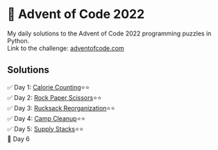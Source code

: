# :christmas_tree: Advent of Code 2022
My daily solutions to the Advent of Code 2022 programming puzzles in Python.<br>
Link to the challenge: [adventofcode.com](https://adventofcode.com/2022)

## Solutions
:white_check_mark: Day 1: [Calorie Counting](https://github.com/szmate00/advent_of_code_2022/blob/main/day01/day01.py):star::star:<br>
:white_check_mark: Day 2: [Rock Paper Scissors](https://github.com/szmate00/advent_of_code_2022/blob/main/day02/day02.py):star::star:<br>
:white_check_mark: Day 3: [Rucksack Reorganization](https://github.com/szmate00/advent_of_code_2022/blob/main/day03/day03.py):star::star:<br>
:white_check_mark: Day 4: [Camp Cleanup](https://github.com/szmate00/advent_of_code_2022/blob/main/day04/day04.py):star::star:<br>
:white_check_mark: Day 5: [Supply Stacks](https://github.com/szmate00/advent_of_code_2022/blob/main/day05/day05.py):star::star:<br>
:black_square_button: Day 6
